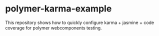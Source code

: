 # polymer-karma-example

This repository shows how to quickly configure karma + jasmine + code coverage for polymer webcomponents testing.
